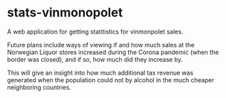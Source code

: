 # stats-vinmonopolet

A web application for getting statitistics for vinmonpolet sales. 

Future plans include ways of viewing if and how much sales at the Norwegian Liquor stores increased during the Corona pandemic (when the border was closed), and if so, how much did they increase by.

This will give an insight into how much additional tax revenue was generated when the population could not by alcohol in the much cheaper neighboring countries.
